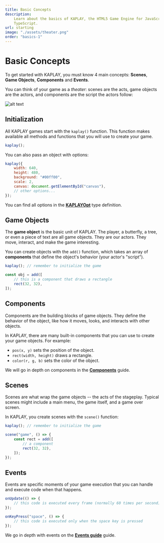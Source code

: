 ```yaml
---
title: Basic Concepts
description:
    Learn about the basics of KAPLAY, the HTML5 Game Engine for JavaScript and
    TypeScript.
url: starting
image: "./assets/theater.png"
order: "basics-1"
---
```


# Basic Concepts

To get started with KAPLAY, you must know 4 main concepts: **Scenes**, **Game
Objects**, **Components** and **Events**.

You can think of your game as a _theater_: scenes are the acts, game objects are
the actors, and components are the script the actors follow:

![alt text](./assets/theater.png)

## Initialization

All KAPLAY games start with the `kaplay()` function. This function makes
available all methods and functions that you will use to create your game.

```js
kaplay();
```

You can also pass an object with options:

```js
kaplay({
    width: 640,
    height: 480,
    background: "#00ff00",
    scale: 2,
    canvas: document.getElementById("canvas"),
    // other options...
});
```

You can find all options in the [**KAPLAYOpt**](/docs/api/KAPLAYOpt) type definition.

## Game Objects

The **game object** is the basic unit of KAPLAY. The player, a butterfly, a
tree, or even a piece of text are all game objects. They are our actors. They
move, interact, and make the game interesting.

You can create objects with the `add()` function, which takes an array of
**components** that define the object's behavior (your actor's "script").

```js
kaplay(); // remember to initialize the game

const obj = add([
    // this is a component that draws a rectangle
    rect(32, 32),
]);
```

## Components

Components are the building blocks of game objects. They define the behavior of
the object, like how it moves, looks, and interacts with other objects.

In KAPLAY, there are many built-in components that you can use to create your
game objects. For example:

- `pos(x, y)` sets the position of the object.
- `rect(width, height)` draws a rectangle.
- `color(r, g, b)` sets the color of the object.

We will go in depth on components in the [**Components**](/docs/guides/components)
guide.

## Scenes

Scenes are what wrap the game objects -- the acts of the stageplay. Typical
scenes might include a main menu, the game itself, and a game over screen.

In KAPLAY, you create scenes with the `scene()` function:

```js
kaplay(); // remember to initialize the game

scene("game", () => {
    const rect = add([
        // a component
        rect(32, 32),
    ]);
});
```

## Events

Events are specific moments of your game execution that you can handle and
execute code when that happens.

```js
onUpdate(() => {
    // this code is executed every frame (normally 60 times per second)
});

onKeyPress("space", () => {
    // this code is executed only when the space key is pressed
});
```

We go in depth with events on the [**Events guide**](/docs/guides/events) guide.
